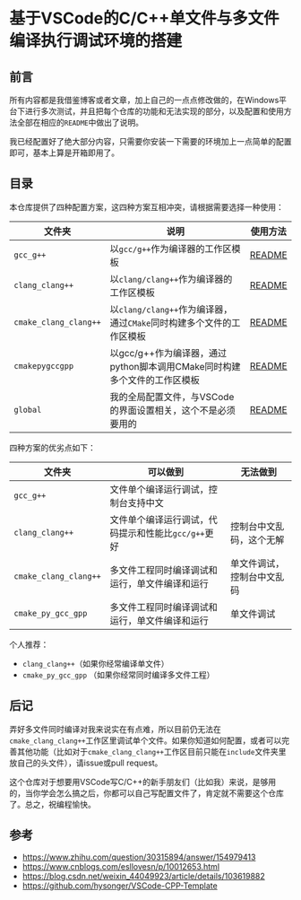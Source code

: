 # 基于VSCode的C/C++单文件与多文件编译执行调试环境的搭建

## 前言

所有内容都是我借鉴博客或者文章，加上自己的一点点修改做的，在Windows平台下进行多次测试，并且把每个仓库的功能和无法实现的部分，以及配置和使用方法全部在相应的`README`中做出了说明。

我已经配置好了绝大部分内容，只需要你安装一下需要的环境加上一点简单的配置即可，基本上算是开箱即用了。

## 目录

本仓库提供了四种配置方案，这四种方案互相冲突，请根据需要选择一种使用：

| 文件夹                | 说明                                                         | 使用方法                               |
| --------------------- | ------------------------------------------------------------ | -------------------------------------- |
| `gcc_g++`             | 以`gcc/g++`作为编译器的工作区模板                            | [README](./doc/README-gcc.md)          |
| `clang_clang++`       | 以`clang/clang++`作为编译器的工作区模板                      | [README](./doc/README-clang.md)        |
| `cmake_clang_clang++` | 以`clang/clang++`作为编译器，通过`CMake`同时构建多个文件的工作区模板 | [README](./doc/README-clang-cmake.md)  |
| `cmakepygccgpp`       | 以gcc/g++作为编译器，通过python脚本调用CMake同时构建多个文件的工作区模板 | [README](./doc/README-cmake-py-gcc.md) |
| `global`              | 我的全局配置文件，与VSCode的界面设置相关，这个不是必须要用的 | [README](./doc/README-global.md)       |

四种方案的优劣点如下：

| 文件夹                | 可以做到                                            | 无法做到                   |
| --------------------- | --------------------------------------------------- | -------------------------- |
| `gcc_g++`             | 文件单个编译运行调试，控制台支持中文                |                            |
| `clang_clang++`       | 文件单个编译运行调试，代码提示和性能比`gcc/g++`更好 | 控制台中文乱码，这个无解   |
| `cmake_clang_clang++` | 多文件工程同时编译调试和运行，单文件编译和运行      | 单文件调试，控制台中文乱码 |
| `cmake_py_gcc_gpp`    | 多文件工程同时编译调试和运行，单文件编译和运行      | 单文件调试                 |

个人推荐：

* `clang_clang++`（如果你经常编译单文件）
* `cmake_py_gcc_gpp` （如果你经常同时编译多文件工程）

## 后记

弄好多文件同时编译对我来说实在有点难，所以目前仍无法在`cmake_clang_clang++`工作区里调试单个文件。如果你知道如何配置，或者可以完善其他功能（比如对于`cmake_clang_clang++`工作区目前只能在`include`文件夹里放自己的头文件），请issue或pull request。

这个仓库对于想要用VSCode写C/C++的新手朋友们（比如我）来说，是够用的，当你学会怎么搞之后，你都可以自己写配置文件了，肯定就不需要这个仓库了。总之，祝编程愉快。

## 参考

* https://www.zhihu.com/question/30315894/answer/154979413
* https://www.cnblogs.com/esllovesn/p/10012653.html
* https://blog.csdn.net/weixin_44049923/article/details/103619882 
* https://github.com/hysonger/VSCode-CPP-Template
